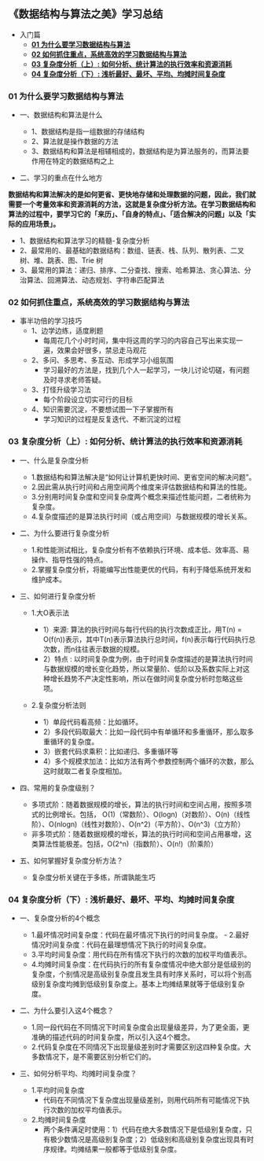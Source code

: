 ## 《数据结构与算法之美》学习总结
- 入门篇
	- **[01 为什么要学习数据结构与算法](#01为什么要学习数据结构与算法)**
	- **[02 如何抓住重点，系统高效的学习数据结构与算法](#02如何抓住重点，系统高效的学习数据结构与算法)**
	- **[03 复杂度分析（上）: 如何分析、统计算法的执行效率和资源消耗](#03复杂度分析（上）)**
	- **[04 复杂度分析（下）: 浅析最好、最坏、平均、均摊时间复杂度](#04复杂度分析（下）)**

### <a name="01 为什么要学习数据结构与算法"></a> 01 为什么要学习数据结构与算法

- 一、数据结构和算法是什么
	- 1、数据结构是指一组数据的存储结构
	- 2、算法就是操作数据的方法
	- 3、数据结构和算法是相辅相成的，数据结构是为算法服务的，而算法要作用在特定的数据结构之上

- 二、学习的重点在什么地方

**数据结构和算法解决的是如何更省、更快地存储和处理数据的问题，因此，我们就需要一个考量效率和资源消耗的方法，这就是复杂度分析方法。在学习数据结构和算法的过程中，要学习它的「来历」、「自身的特点」、「适合解决的问题」以及「实际的应用场景」。**

- 1、数据结构和算法学习的精髓-复杂度分析
- 2、最常用的、最基础的数据结构：数组、链表、栈、队列、散列表、二叉树、堆、跳表、图、Trie 树
- 3、最常用的算法：递归、排序、二分查找、搜索、哈希算法、贪心算法、分治算法、回溯算法、动态规划、字符串匹配算法


### <a name="02 如何抓住重点，系统高效的学习数据结构与算法"></a> 02 如何抓住重点，系统高效的学习数据结构与算法

- 事半功倍的学习技巧
	- 1、边学边练，适度刷题
		- 每周花几个小时时间，集中将这周的学习的内容自己写出来实现一遍，效果会好很多，禁忌走马观花 	
	- 2、多问、多思考、多互动、形成学习小组氛围
		- 学习最好的方法是，找到几个人一起学习，一块儿讨论切磋，有问题及时寻求老师答疑。
	- 3、打怪升级学习法
		- 每个阶段设立切实可行的目标
	- 4、知识需要沉淀，不要想试图一下子掌握所有
		- 学习知识的过程是反复迭代、不断沉淀的过程

### <a name="03复杂度分析（上）"></a> 03 复杂度分析（上）: 如何分析、统计算法的执行效率和资源消耗

-  一、什么是复杂度分析
	- 1.数据结构和算法解决是“如何让计算机更快时间、更省空间的解决问题”。
	- 2.因此需从执行时间和占用空间两个维度来评估数据结构和算法的性能。
	- 3.分别用时间复杂度和空间复杂度两个概念来描述性能问题，二者统称为复杂度。
	- 4.复杂度描述的是算法执行时间（或占用空间）与数据规模的增长关系。
- 二、为什么要进行复杂度分析	
	- 1.和性能测试相比，复杂度分析有不依赖执行环境、成本低、效率高、易操作、指导性强的特点。
	- 2.掌握复杂度分析，将能编写出性能更优的代码，有利于降低系统开发和维护成本。
- 三、如何进行复杂度分析
	- 1.大O表示法
		- 1）来源: 算法的执行时间与每行代码的执行次数成正比，用T(n) = O(f(n))表示，其中T(n)表示算法执行总时间，f(n)表示每行代码执行总次数，而n往往表示数据的规模。
		- 2）特点 : 以时间复杂度为例，由于时间复杂度描述的是算法执行时间与数据规模的增长变化趋势，所以常量阶、低阶以及系数实际上对这种增长趋势不产决定性影响，所以在做时间复杂度分析时忽略这些项。
		
	- 2.复杂度分析法则
		- 1）单段代码看高频：比如循环。
		- 2）多段代码取最大：比如一段代码中有单循环和多重循环，那么取多重循环的复杂度。
		- 3）嵌套代码求乘积：比如递归、多重循环等
		- 4）多个规模求加法：比如方法有两个参数控制两个循环的次数，那么这时就取二者复杂度相加。

- 四、常用的复杂度级别？
	- 多项式阶：随着数据规模的增长，算法的执行时间和空间占用，按照多项式的比例增长。包括，
O(1)（常数阶）、O(logn)（对数阶）、O(n)（线性阶）、O(nlogn)（线性对数阶）、O(n^2)（平方阶）、O(n^3)（立方阶）
	- 非多项式阶：随着数据规模的增长，算法的执行时间和空间占用暴增，这类算法性能极差。包括，O(2^n)（指数阶）、O(n!)（阶乘阶）

- 五、如何掌握好复杂度分析方法？
	- 复杂度分析关键在于多练，所谓孰能生巧

### <a name="04复杂度分析（下）"></a> 04 复杂度分析（下）: 浅析最好、最坏、平均、均摊时间复杂度

- 一、复杂度分析的4个概念
	- 1.最坏情况时间复杂度：代码在最坏情况下执行的时间复杂度。	- 2.最好情况时间复杂度：代码在最理想情况下执行的时间复杂度。
	- 3.平均时间复杂度：用代码在所有情况下执行的次数的加权平均值表示。
	- 4.均摊时间复杂度：在代码执行的所有复杂度情况中绝大部分是低级别的复杂度，个别情况是高级别复杂度且发生具有时序关系时，可以将个别高级别复杂度均摊到低级别复杂度上。基本上均摊结果就等于低级别复杂度。

- 二、为什么要引入这4个概念？
	- 1.同一段代码在不同情况下时间复杂度会出现量级差异，为了更全面，更准确的描述代码的时间复杂度，所以引入这4个概念。
	- 2.代码复杂度在不同情况下出现量级差别时才需要区别这四种复杂度。大多数情况下，是不需要区别分析它们的。

- 三、如何分析平均、均摊时间复杂度？
	- 1.平均时间复杂度
		- 代码在不同情况下复杂度出现量级差别，则用代码所有可能情况下执行次数的加权平均值表示。
	- 2.均摊时间复杂度
		- 两个条件满足时使用：1）代码在绝大多数情况下是低级别复杂度，只有极少数情况是高级别复杂度；2）低级别和高级别复杂度出现具有时序规律。均摊结果一般都等于低级别复杂度。


		
		